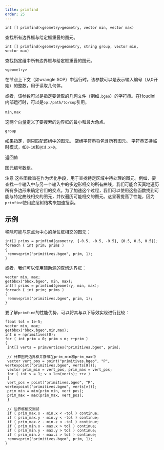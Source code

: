 ```yaml
---
title: primfind
order: 25
---
```

`int [] primfind(<geometry>geometry, vector min, vector max)`

查找所有边界框与给定框重叠的图元。

`int [] primfind(<geometry>geometry, string group, vector min, vector max)`

查找指定组中所有边界框与给定框重叠的图元。

`<geometry>`

在节点上下文（如wrangle SOP）中运行时，该参数可以是表示输入编号（从0开始）的整数，用于读取几何体。

或者，该参数可以是指定要读取的几何文件（例如`.bgeo`）的字符串。在Houdini内部运行时，可以是`op:/path/to/sop`引用。

`min`, `max`

这两个向量定义了要搜索的边界框的最小和最大角点。

`group`

如果指定，则只匹配该组中的图元。
空组字符串将包含所有图元。
字符串支持临时模式，如`0-10`和`@Cd.x>0`。

返回值

图元编号数组。

注意
这些函数旨在作为优化手段，用于查找特定区域中待处理的图元。例如，要查找一个输入中与另一个输入中的多边形相交的所有曲线，我们可能会天真地遍历所有多边形来确定它们的交点。为了加速这个过程，我们可以使用这些函数找到可能与特定曲线相交的图元，并仅遍历可能相交的图元。这显著提高了性能，因为`primfind`使用底层树结构来加速搜索。

## 示例

移除可能与原点为中心的单位框相交的图元：

```vex
int[] prims = primfind(geometry, {-0.5, -0.5, -0.5}, {0.5, 0.5, 0.5});
foreach ( int prim; prims )
{
 removeprim("primitives.bgeo", prim, 1);
}

```

或者，我们可以使用辅助源的查询边界框：

```vex
vector min, max;
getbbox("bbox.bgeo", min, max);
int[] prims = primfind(geometry, min, max);
foreach ( int prim; prims )
{
 removeprim("primitives.bgeo", prim, 1);
}

```

要了解`primfind`的性能优势，可以将其与以下等效实现进行比较：

```vex
float tol = 1e-5;
vector min, max;
getbbox("bbox.bgeo",min,max);
int n = nprimitives(0);
for ( int prim = 0; prim < n; ++prim )
{
 int[] verts = primvertices("primitives.bgeo", prim);

 // 计算图元边界框并存储在prim_min和prim_max中
 vector vert_pos = point("primitives.bgeo", "P", vertexpoint("primitives.bgeo", verts[0]));
 vector prim_min = vert_pos, prim_max = vert_pos;
 for ( int v = 1; v < len(verts); ++v )
 {
 vert_pos = point("primitives.bgeo", "P", vertexpoint("primitives.bgeo", verts[v]));
 prim_min = min(prim_min, vert_pos);
 prim_max = max(prim_max, vert_pos);
 }

 // 边界框相交测试
 if ( prim_max.x - min.x < -tol ) continue;
 if ( prim_max.y - min.y < -tol ) continue;
 if ( prim_max.z - min.z < -tol ) continue;
 if ( prim_min.x - max.x > tol ) continue;
 if ( prim_min.y - max.y > tol ) continue;
 if ( prim_min.z - max.z > tol ) continue;
 removeprim("primitives.bgeo", prim, 1);
}

```
